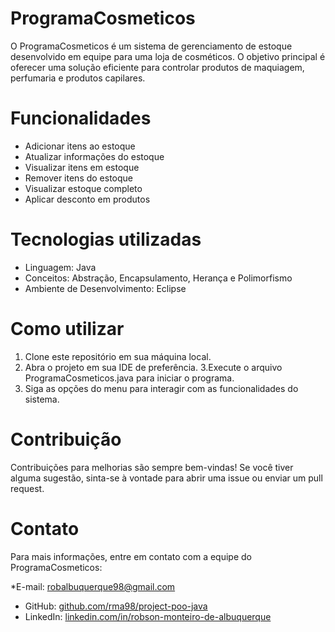 # ProgramaCosmeticos
O ProgramaCosmeticos é um sistema de gerenciamento de estoque desenvolvido em equipe para uma loja de cosméticos. O objetivo principal é oferecer uma solução eficiente para controlar produtos de maquiagem, perfumaria e produtos capilares.

# Funcionalidades
* Adicionar itens ao estoque
* Atualizar informações do estoque
* Visualizar itens em estoque
* Remover itens do estoque
* Visualizar estoque completo
* Aplicar desconto em produtos
# Tecnologias utilizadas
* Linguagem: Java
* Conceitos: Abstração, Encapsulamento, Herança e Polimorfismo
* Ambiente de Desenvolvimento: Eclipse
# Como utilizar
1. Clone este repositório em sua máquina local.
2. Abra o projeto em sua IDE de preferência.
3.Execute o arquivo ProgramaCosmeticos.java para iniciar o programa.
4. Siga as opções do menu para interagir com as funcionalidades do sistema.
# Contribuição
Contribuições para melhorias são sempre bem-vindas! Se você tiver alguma sugestão, sinta-se à vontade para abrir uma issue ou enviar um pull request.

# Contato
Para mais informações, entre em contato com a equipe do ProgramaCosmeticos:

*E-mail: robalbuquerque98@gmail.com
* GitHub: [github.com/rma98/project-poo-java](https://github.com/rma98/project-poo-java.git)
* LinkedIn: [linkedin.com/in/robson-monteiro-de-albuquerque](https://www.linkedin.com/in/robson-monteiro-de-albuquerque-8b3853230)